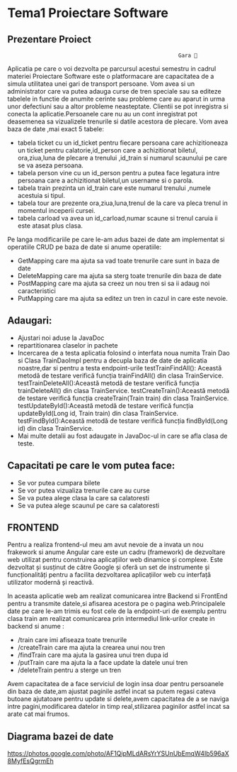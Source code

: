 #  Tema1 Proiectare Software 
## Prezentare Proiect
                                                          Gara 🚆
  Aplicatia pe care o voi dezvolta pe parcursul acestui semestru in cadrul materiei Proiectare Software este o platformacare are capacitatea de a simula utilitatea unei gari de transport persoane.
Vom avea si un administrator care va putea adauga curse de tren speciale sau sa editeze tabelele in functie de anumite cerinte sau probleme care au aparut in urma unor defectiuni sau a altor probleme neasteptate.
Clientii se pot inregistra si conecta la aplicatie.Persoanele care nu au un cont inregistrat pot deasemenea sa vizualizele trenurile si datile acestora de plecare.
Vom avea baza de date ,mai exact 5 tabele:
- tabela ticket cu un id_ticket pentru fiecare persoana care achizitioneaza un ticket pentru calatorie,id_person  care a achizitionat biletul, ora,ziua,luna de plecare a trenului ,id_train si numarul scaunului pe care se va aseza persoana.
- tabela person vine cu un id_person pentru a putea face legatura intre persoana care a achizitionat biletul,un username si o parola.
- tabela train prezinta un id_train care este numarul trenului ,numele acestuia si tipul.
- tabela tour are prezente ora,ziua,luna,trenul de la care va pleca trenul in momentul inceperii cursei.
- tabela carload va avea un id_carload,numar scaune si trenul caruia ii este atasat plus clasa.

Pe langa modificariile pe care le-am adus bazei de date am implementat si operatiile CRUD pe baza de date si anume operatiile: 
- GetMapping care ma ajuta sa vad toate trenurile care sunt in baza de date 
- DeleteMapping care ma ajuta sa sterg toate trenurile din baza de date 
- PostMapping care ma ajuta sa creez un nou tren si sa ii adaug noi caracteristici
- PutMapping care ma ajuta sa editez un tren in cazul in care este nevoie.
## Adaugari:
- Ajustari noi aduse la JavaDoc
- repartitionarea claselor in pachete
- Incercarea de a testa aplicatia folosind o interfata noua numita Train Dao si Clasa TrainDaoImpl 
 pentru a decupla baza de date de aplicatia noastre,dar si pentru a testa endpoint-urile
testTrainFindAll(): Această metodă de testare verifică funcția trainFindAll() din clasa TrainService.
testTrainDeleteAll():Această metodă de testare verifică funcția trainDeleteAll() din clasa TrainService.
testCreateTrain():Această metodă de testare verifică funcția createTrain(Train train) din clasa TrainService.
testUpdateById():Această metodă de testare verifică funcția updateById(Long id, Train train) din clasa TrainService.
testFindById():Această metodă de testare verifică funcția findById(Long id) din clasa TrainService.
- Mai multe detalii au fost adaugate in JavaDoc-ul in care se afla clasa de teste.

## Capacitati pe care le vom putea face:

- Se vor putea cumpara bilete
- Se vor putea vizualiza trenurile care au curse 
- Se va putea alege clasa la care sa calatoresti
- Se va putea alege scaunul pe care sa calatoresti

## FRONTEND
 Pentru a realiza frontend-ul meu am avut nevoie de a invata un nou frakework si anume Angular care este un cadru (framework) de dezvoltare web utilizat pentru construirea aplicațiilor web dinamice și complexe. Este dezvoltat și susținut de către Google și oferă un set de instrumente și funcționalități pentru a facilita dezvoltarea aplicațiilor web cu interfață utilizator modernă și reactivă.
 
 In aceasta aplicatie web am realizat comunicarea intre Backend si FrontEnd pentru a transmite datele,si afisarea acestora pe o pagina web.Principalele date pe care le-am trimis eu fost cele de la endpoint-uri de exemplu pentru clasa train am realizat comunicarea prin intermediul link-urilor create in backend si anume :
- /train care imi afiseaza toate trenurile 
- /createTrain care ma ajuta la crearea unui nou tren
- /findTrain care ma ajuta la gasirea unui tren dupa id
- /putTrain care ma ajuta la a face update la datele unui tren
- /deleteTrain pentru a sterge un tren

Avem capacitatea de a face serviciul de login insa doar pentru persoanele din baza de date,am ajustat paginile astfel incat sa putem regasi cateva butoane ajutatoare pentru update si delete,avem capacitatea de a se naviga intre pagini,modificarea datelor in timp real,stilizarea paginilor astfel incat sa arate cat mai frumos.

 
## Diagrama bazei de date 
https://photos.google.com/photo/AF1QipMLdARsYrYSUnUbEmqW4Ib596aX8MyfEsQgrmEh
